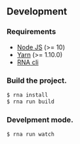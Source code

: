 ## Development

### Requirements

* [Node JS](https://nodejs.org/) (>= 10)
* [Yarn](https://yarnpkg.com/) (>= 1.10.0)
* [RNA cli](https://www.npmjs.com/package/@chialab/rna-cli)

### Build the project.

```sh
$ rna install
$ rna run build
```

### Develpment mode.
```sh
$ rna run watch
```
